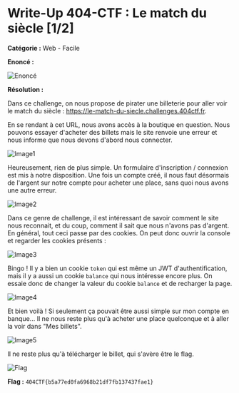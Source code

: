 # Write-Up 404-CTF : Le match du siècle [1/2]

__Catégorie :__ Web - Facile

**Enoncé :**

![Enoncé](images/enonce.png)

**Résolution :**

Dans ce challenge, on nous propose de pirater une billeterie pour aller voir le match du siècle : https://le-match-du-siecle.challenges.404ctf.fr.

En se rendant à cet URL, nous avons accès à la boutique en question. Nous pouvons essayer d'acheter des billets mais le site renvoie une erreur et nous informe que nous devons d'abord nous connecter.

![Image1](images/image1.png)

Heureusement, rien de plus simple. Un formulaire d'inscription / connexion est mis à notre disposition. Une fois un compte créé, il nous faut désormais de l'argent sur notre compte pour acheter une place, sans quoi nous avons une autre erreur.

![Image2](images/image2.png)

Dans ce genre de challenge, il est intéressant de savoir comment le site nous reconnait, et du coup, comment il sait que nous n'avons pas d'argent. En général, tout ceci passe par des cookies.
On peut donc ouvrir la console et regarder les cookies présents :

![Image3](images/image3.png)

Bingo ! Il y a bien un cookie `token` qui est même un JWT d'authentification, mais il y a aussi un cookie `balance` qui nous intéresse encore plus.
On essaie donc de changer la valeur du cookie `balance` et de recharger la page. 

![Image4](images/image4.png)

Et bien voilà ! Si seulement ça pouvait être aussi simple sur mon compte en banque... Il ne nous reste plus qu'à acheter une place quelconque et à aller la voir dans "Mes billets".

![Image5](images/image5.png)

Il ne reste plus qu'à télécharger le billet, qui s'avère être le flag.

![Flag](images/flag.png)


**Flag :** `404CTF{b5a77ed0fa6968b21df7fb137437fae1}`